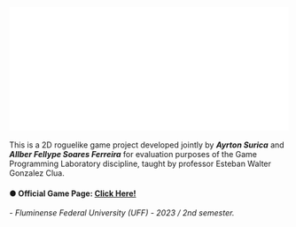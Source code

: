![# Rofnein - The Game](Game_Title.png)

This is a 2D roguelike game project developed jointly by ***Ayrton Surica*** and ***Allber Fellype Soares Ferreira*** for evaluation purposes of the Game Programming Laboratory discipline, taught by professor Esteban Walter Gonzalez Clua.

#### ● Official Game Page: [Click Here!](https://tychobrahe7.itch.io/rofnein)

*- Fluminense Federal University (UFF) - 2023 / 2nd semester.*
